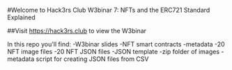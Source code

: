 #Welcome to Hack3rs Club W3binar 7: NFTs and the ERC721 Standard Explained

##Visit https://hack3rs.club to view the W3binar

In this repo you'll find:
-W3binar slides
-NFT smart contracts
-metadata
    -20 NFT image files
    -20 NFT JSON files
    -JSON template
    -zip folder of images
    -metadata script for creating JSON files from CSV


